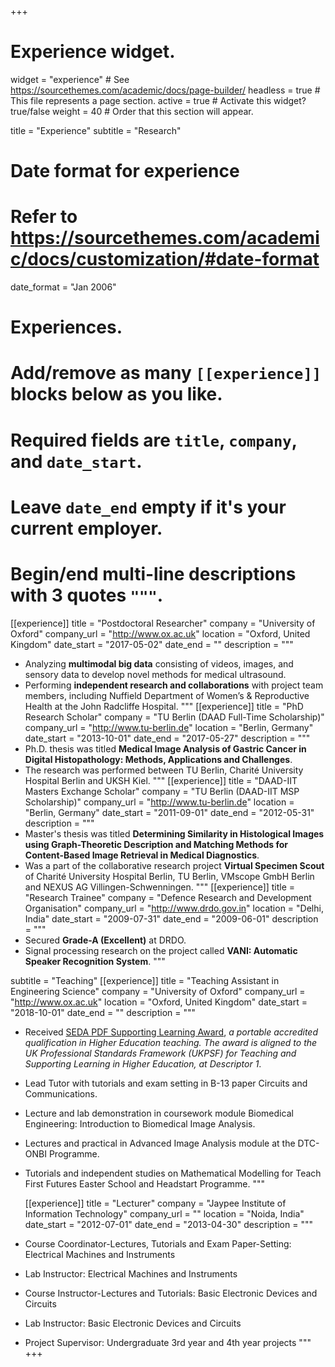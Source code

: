+++
# Experience widget.
widget = "experience"  # See https://sourcethemes.com/academic/docs/page-builder/
headless = true  # This file represents a page section.
active = true  # Activate this widget? true/false
weight = 40  # Order that this section will appear.

title = "Experience"
subtitle = "Research"

# Date format for experience
#   Refer to https://sourcethemes.com/academic/docs/customization/#date-format
date_format = "Jan 2006"

# Experiences.
#   Add/remove as many `[[experience]]` blocks below as you like.
#   Required fields are `title`, `company`, and `date_start`.
#   Leave `date_end` empty if it's your current employer.
#   Begin/end multi-line descriptions with 3 quotes `"""`.
[[experience]]
  title = "Postdoctoral Researcher"
  company = "University of Oxford"
  company_url = "http://www.ox.ac.uk"
  location = "Oxford, United Kingdom"
  date_start = "2017-05-02"
  date_end = ""
  description = """
  * Analyzing **multimodal big data** consisting of videos, images, and sensory data to develop novel methods for medical ultrasound. 
  * Performing **independent research and collaborations** with project team members, including Nuffield Department of Women’s & Reproductive Health at the John Radcliffe Hospital. 
 """
 [[experience]]
  title = "PhD Research Scholar"
  company = "TU Berlin (DAAD Full-Time Scholarship)"
  company_url = "http://www.tu-berlin.de"
  location = "Berlin, Germany"
  date_start = "2013-10-01"
  date_end = "2017-05-27"
  description = """
  * Ph.D. thesis was titled **Medical Image Analysis of Gastric Cancer in Digital Histopathology: Methods, Applications and Challenges**. 
  * The research was performed between TU Berlin, Charité University Hospital Berlin and UKSH Kiel. 
  """
  [[experience]]
  title = "DAAD-IIT Masters Exchange Scholar"
  company = "TU Berlin (DAAD-IIT MSP Scholarship)"
  company_url = "http://www.tu-berlin.de"
  location = "Berlin, Germany"
  date_start = "2011-09-01"
  date_end = "2012-05-31"
  description = """
  * Master's thesis was titled **Determining Similarity in Histological Images using Graph-Theoretic Description and Matching Methods for Content-Based Image Retrieval in Medical Diagnostics**.
  * Was a part of the collaborative research project **Virtual Specimen Scout** of Charité University Hospital Berlin, TU Berlin, VMscope GmbH Berlin and NEXUS AG Villingen-Schwenningen.
  """
  [[experience]]
  title = "Research Trainee"
  company = "Defence Research and Development Organisation"
  company_url = "http://www.drdo.gov.in"
  location = "Delhi, India"
  date_start = "2009-07-31"
  date_end = "2009-06-01"
  description = """
  * Secured **Grade-A (Excellent)** at DRDO.
  * Signal processing research on the project called **VANI: Automatic Speaker Recognition System**. 
  """

subtitle = "Teaching"
[[experience]]
  title = "Teaching Assistant in Engineering Science"
  company = "University of Oxford"
  company_url = "http://www.ox.ac.uk"
  location = "Oxford, United Kingdom"
  date_start = "2018-10-01"
  date_end = ""
  description = """
* Received [SEDA PDF Supporting Learning Award](https://www.seda.ac.uk/supporting-learning), *a portable accredited qualification in Higher Education teaching. The award is aligned to the UK Professional Standards Framework (UKPSF) for Teaching and Supporting Learning in Higher Education, at Descriptor 1*.
* Lead Tutor with tutorials and exam setting in B-13 paper Circuits and Communications.
* Lecture and lab demonstration in coursework module Biomedical Engineering: Introduction to Biomedical Image Analysis.
* Lectures and practical in Advanced Image Analysis module at the DTC-ONBI Programme.
* Tutorials and independent studies on Mathematical Modelling for Teach First Futures Easter School and Headstart Programme.
  """
  
  [[experience]]
  title = "Lecturer"
  company = "Jaypee Institute of Information Technology"
  company_url = ""
  location = "Noida, India"
  date_start = "2012-07-01"
  date_end = "2013-04-30"
  description = """
* Course Coordinator-Lectures, Tutorials and Exam Paper-Setting: Electrical Machines and Instruments
* Lab Instructor: Electrical Machines and Instruments
* Course Instructor-Lectures and Tutorials: Basic Electronic Devices and Circuits
* Lab Instructor: Basic Electronic Devices and Circuits
* Project Supervisor: Undergraduate 3rd year and 4th year projects
  """
+++
